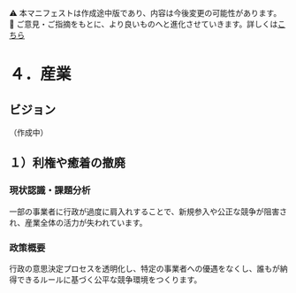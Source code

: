 ⚠️ 本マニフェストは作成途中版であり、内容は今後変更の可能性があります。  
💬 ご意見・ご指摘をもとに、より良いものへと進化させていきます。詳しくは[こちら](README.md#このマニフェスト自身もみんなの知恵を集めて改善していきます)

# ４．産業

## ビジョン

（作成中）

## １）利権や癒着の撤廃

### 現状認識・課題分析

一部の事業者に行政が過度に肩入れすることで、新規参入や公正な競争が阻害され、産業全体の活力が失われています。

### 政策概要

行政の意思決定プロセスを透明化し、特定の事業者への優遇をなくし、誰もが納得できるルールに基づく公平な競争環境をつくります。

